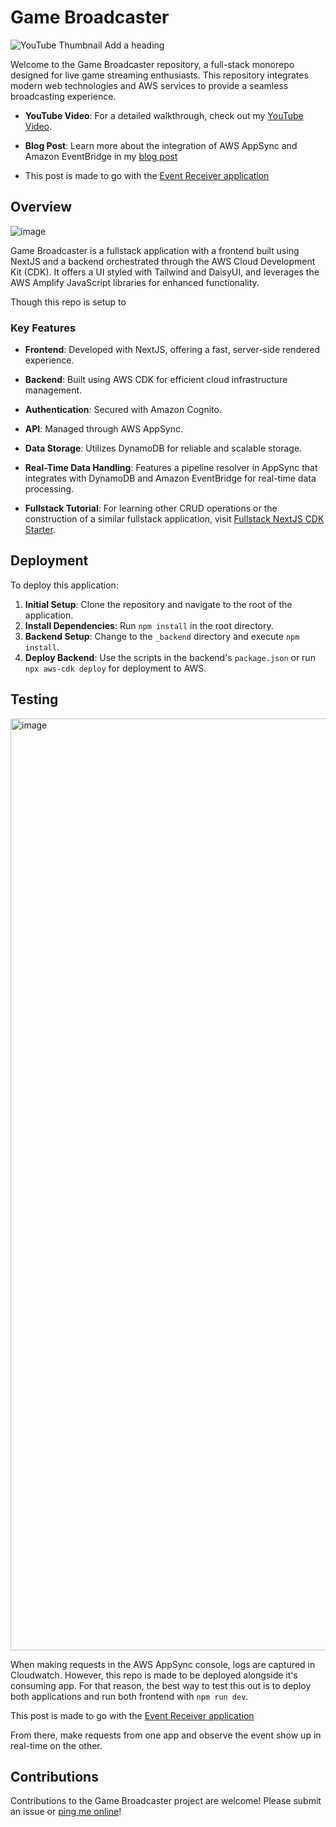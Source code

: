 # Game Broadcaster

![YouTube Thumbnail Add a heading](https://github.com/focusOtter/game-brodcaster/assets/5106417/5b5e5eca-af85-42be-add8-a9d7db87bd69)

Welcome to the Game Broadcaster repository, a full-stack monorepo designed for live game streaming enthusiasts. This repository integrates modern web technologies and AWS services to provide a seamless broadcasting experience.

- **YouTube Video**: For a detailed walkthrough, check out my [YouTube Video](https://youtu.be/s2ew8-D7SYY).
- **Blog Post**: Learn more about the integration of AWS AppSync and Amazon EventBridge in my [blog post](https://blog.focusotter.com/how-aws-appsync-and-amazon-eventbridge-unlock-real-time-data-across-domains)

- This post is made to go with the [Event Receiver application](https://github.com/focusOtter/game-receiver)

## Overview

![image](https://github.com/focusOtter/game-brodcaster/assets/5106417/e9d9d73f-aa9e-4edc-89fc-f70aa0872d39)

Game Broadcaster is a fullstack application with a frontend built using NextJS and a backend orchestrated through the AWS Cloud Development Kit (CDK). It offers a UI styled with Tailwind and DaisyUI, and leverages the AWS Amplify JavaScript libraries for enhanced functionality.

Though this repo is setup to

### Key Features

- **Frontend**: Developed with NextJS, offering a fast, server-side rendered experience.
- **Backend**: Built using AWS CDK for efficient cloud infrastructure management.
- **Authentication**: Secured with Amazon Cognito.
- **API**: Managed through AWS AppSync.
- **Data Storage**: Utilizes DynamoDB for reliable and scalable storage.
- **Real-Time Data Handling**: Features a pipeline resolver in AppSync that integrates with DynamoDB and Amazon EventBridge for real-time data processing.

- **Fullstack Tutorial**: For learning other CRUD operations or the construction of a similar fullstack application, visit [Fullstack NextJS CDK Starter](https://github.com/focusOtter/fullstack-nextjs-cdk-starter/tree/main).

## Deployment

To deploy this application:

1. **Initial Setup**: Clone the repository and navigate to the root of the application.
2. **Install Dependencies**: Run `npm install` in the root directory.
3. **Backend Setup**: Change to the `_backend` directory and execute `npm install`.
4. **Deploy Backend**: Use the scripts in the backend's `package.json` or run `npx aws-cdk deploy` for deployment to AWS.

## Testing
<img width="1491" alt="image" src="https://github.com/focusOtter/game-brodcaster/assets/5106417/fa691f97-44fa-42a2-b0a5-89acfa11fca0">

When making requests in the AWS AppSync console, logs are captured in Cloudwatch. However, this repo is made to be deployed alongside it's consuming app. For that reason, the best way to test this out is to deploy both applications and run both frontend with `npm run dev`.

This post is made to go with the [Event Receiver application](https://github.com/focusOtter/game-receiver)

From there, make requests from one app and observe the event show up in real-time on the other.

## Contributions

Contributions to the Game Broadcaster project are welcome! Please submit an issue or [ping me online](https://focusotter.com)!

